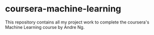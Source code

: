 # coursera-machine-learning

This repository contains all my project work to complete the coursera's Machine Learning course by Andre Ng. 
